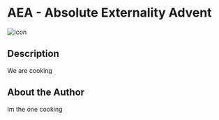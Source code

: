 # AEA - Absolute Externality Advent 
![icon](https://i.imgur.com/jaGnidi.png)
## Description
We are cooking 
## About the Author
Im the one cooking